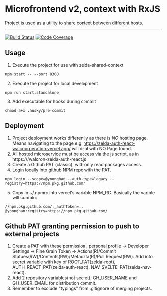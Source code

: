 # Microfrontend v2, context with RxJS

Project is used as a utility to share context between different hosts.

---

[![Build Status][build-badge]][build]
[![Code Coverage][coverage-badge]][coverage]

## Usage

1. Execute the project for use with zelda-shared-context

```
npm start -- --port 8300
```

2. Execute the project for local development

```
npm run start:standalone
```

3. Add executable for hooks during commit

```
chmod a+x .husky/pre-commit
```

## Deployment

1. Project deployment works differently as there is _NO_ hosting page. Means navigating to the page e.g. https://zelda-auth-react-walcoorperation.vercel.app/ will deal with NO Page found.
2. All hosted microservice must be access via the js script, as in https://<host>/walcron-zelda-auth-react.js
3. Create a Github PAT (classic), with only read:packages access.
4. Login locally into github NPM repo with the PAT.

`npm login --scope=@yoonghan --auth-type=legacy --registry=https://npm.pkg.github.com/`

5. Copy in ~/.npmrc into vercel's variable NPM_RC. Basically the varible will contain:

```
//npm.pkg.github.com/:_authToken=...
@yoonghan:registry=https://npm.pkg.github.com/
```

## Github PAT granting permission to push to external projects

1. Create a PAT with these permission , personal profile -> Developer Settings -> Fine Grain Token -> Actions(R)/Commit Statues(RW)/Contents(RW)/Metadata(R)/Pull Request(RW). Add into secret variable with key of ROOT_PAT(zelda-root), AUTH_REACT_PAT(zelda-auth-react), NAV_SVELTE_PAT(zelda-nav-react).
2. Add 2 repository variables(not secret), GH_USER_NAME and GH_USER_EMAIL for distribution commit.
3. Remember to exclude "typings" from .gitignore of merging projects.

[build-badge]: https://img.shields.io/github/actions/workflow/status/yoonghan/zelda-shared-context-rxjs/pull-request.yml
[build]: https://github.com/yoonghan/zelda-shared-context-rxjs/actions?query=workflow
[coverage-badge]: https://img.shields.io/codecov/c/github/yoonghan/zelda-shared-context-rxjs.svg?style=flat-square
[coverage]: https://codecov.io/gh/yoonghan/zelda-shared-context-rxjs
